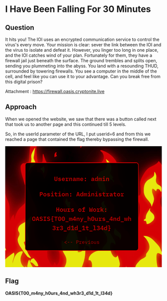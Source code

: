 # I Have Been Falling For 30 Minutes

## Question

It hits you! The IOI uses an encrypted communication service to control the virus's every move. Your mission is clear: sever the link between the IOI and the virus to isolate and defeat it. However, you linger too long in one place, and the IOI catches wind of your plan. Fortunately for them, they have a firewall jail just beneath the surface. The ground trembles and splits open, sending you plummeting into the abyss. You land with a resounding THUD, surrounded by towering firewalls. You see a computer in the middle of the cell, and feel like you can use it to your advantage. Can you break free from this digital prison?

Attachment : https://firewall.oasis.cryptonite.live

## Approach

When we opened the website, we saw that there was a button called next that took us to another page and this continued till 5 levels.

So, in the userId parameter of the URL, I put userid=6 and from this we reached a page that contained the flag thereby bypassing the firewall.

![Error in loading image](image.png)

## Flag

**OASIS{T00_m4ny_h0urs_4nd_wh3r3_d1d_1t_l34d}**